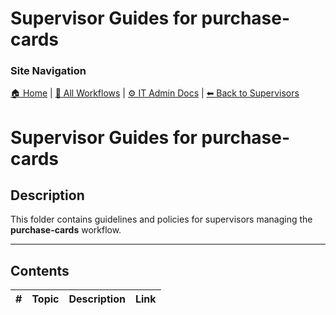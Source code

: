 # Supervisor Guides for purchase-cards

### Site Navigation
[🏠 Home](../../../README.md) | [📂 All Workflows](../../../users/users.md) | [⚙ IT Admin Docs](../../../it-admins/README.md) | [⬅ Back to Supervisors](../README.md)

# Supervisor Guides for purchase-cards

## Description

This folder contains guidelines and policies for supervisors managing the **purchase-cards** workflow.

---

## Contents

| **#** | **Topic** | **Description** | **Link** |
|---|---|---|---|